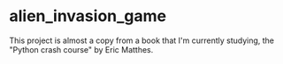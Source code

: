 # alien_invasion_game
This project is almost a copy from a book that I'm currently studying, the "Python crash course" by Eric Matthes. 
